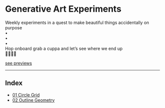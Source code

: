 # Generative Art Experiments
Weekly experiments in a quest to make beautiful things accidentally on purpose
<br>
•
<br>
•
<br>
•
<br>
Hop onboard grab a cuppa and let’s see where we end up
<br>
👩🏻‍💻✨

[see previews](https://www.instagram.com/han_codes/?hl=en)

-------------------------------
## Index

- [01 Circle Grid](https://github.com/hannahleggett/Experiments_GenArt/tree/master/01%20Circle%20Grid)
- [02 Outline Geometry](https://github.com/hannahleggett/Experiments_GenArt/tree/master/02%20Outline%20Geometry)
